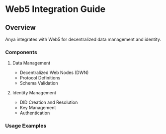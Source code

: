 # Web5 Integration Guide

## Overview
Anya integrates with Web5 for decentralized data management and identity.

### Components
1. Data Management
   - Decentralized Web Nodes (DWN)
   - Protocol Definitions
   - Schema Validation

2. Identity Management
   - DID Creation and Resolution
   - Key Management
   - Authentication

### Usage Examples

